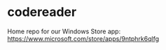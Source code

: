 # codereader
Home repo for our Windows Store app: https://www.microsoft.com/store/apps/9ntphrk6qlfg
